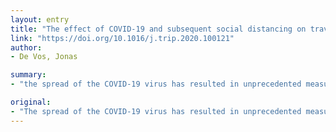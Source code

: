 ```yaml
---
layout: entry
title: "The effect of COVID-19 and subsequent social distancing on travel behavior"
link: "https://doi.org/10.1016/j.trip.2020.100121"
author:
- De Vos, Jonas

summary:
- "the spread of the COVID-19 virus has resulted in unprecedented measures restricting travel and activity participation in many countries. Avoiding social contact might completely change the number and types of out-of-home activities people perform. Social distancing could negatively affect subjective well-being and health status. Policymakers and planners should try to encourage active travel. Public transport operators should focus on creating ways to safely use public transport."

original:
- "The spread of the COVID-19 virus has resulted in unprecedented measures restricting travel and activity participation in many countries. Social distancing, i.e., reducing interactions between individuals in order to slow down the spread of the virus, has become the new norm. In this viewpoint I will discuss the potential implications of social distancing on daily travel patterns. Avoiding social contact might completely change the number and types of out-of-home activities people perform, and how people reach these activities. It can be expected that the demand for travel will reduce and that people will travel less by public transport. Social distancing might negatively affect subjective well-being and health status, as it might result in social isolation and limited physical activity. As a result, walking and cycling, recreationally or utilitarian, can be important ways to maintain satisfactory levels of health and well-being. Policymakers and planners should consequently try to encourage active travel, while public transport operators should focus on creating ways to safely use public transport."
---
```


